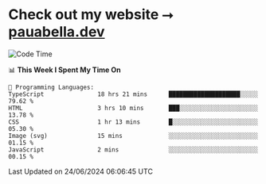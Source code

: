 # Check out my website ⭢ [pauabella.dev](https://pauabella.dev)

<!--START_SECTION:waka-->
![Code Time](http://img.shields.io/badge/Code%20Time-3%2C492%20hrs%2024%20mins-blue)

📊 **This Week I Spent My Time On** 

```text
💬 Programming Languages: 
TypeScript               18 hrs 21 mins      ████████████████████░░░░░   79.62 % 
HTML                     3 hrs 10 mins       ███░░░░░░░░░░░░░░░░░░░░░░   13.78 % 
CSS                      1 hr 13 mins        █░░░░░░░░░░░░░░░░░░░░░░░░   05.30 % 
Image (svg)              15 mins             ░░░░░░░░░░░░░░░░░░░░░░░░░   01.15 % 
JavaScript               2 mins              ░░░░░░░░░░░░░░░░░░░░░░░░░   00.15 % 
```


 Last Updated on 24/06/2024 06:06:45 UTC
<!--END_SECTION:waka-->
